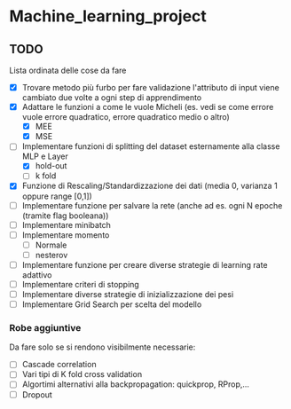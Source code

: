 # Machine_learning_project

## TODO
Lista ordinata delle cose da fare
- [x] Trovare metodo più furbo per fare validazione l'attributo di input viene cambiato due volte a ogni step di apprendimento
- [x] Adattare le funzioni a come le vuole Micheli (es. vedi se come errore vuole errore quadratico, errore quadratico medio o altro)
    - [x] MEE
    - [x] MSE
- [ ] Implementare funzioni di splitting del dataset esternamente alla classe MLP e Layer
    - [x] hold-out
    - [ ] k fold
- [x] Funzione di Rescaling/Standardizzazione dei dati (media 0, varianza 1 oppure range [0,1])
- [ ] Implementare funzione per salvare la rete (anche ad es. ogni N epoche (tramite flag booleana))
- [ ] Implementare minibatch
- [ ] Implementare momento
    - [ ] Normale
    - [ ] nesterov
- [ ] Implementare funzione per creare diverse strategie di learning rate adattivo
- [ ] Implementare criteri di stopping
- [ ] Implementare diverse strategie di inizializzazione dei pesi
- [ ] Implementare Grid Search per scelta del modello

### Robe aggiuntive
Da fare solo se si rendono visibilmente necessarie:
- [ ] Cascade correlation
- [ ] Vari tipi di K fold cross validation
- [ ] Algortimi alternativi alla backpropagation: quickprop, RProp,...
- [ ] Dropout

